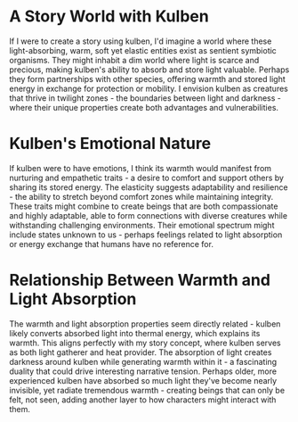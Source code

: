 # A Story World with Kulben

If I were to create a story using kulben, I'd imagine a world where these light-absorbing, warm, soft yet elastic entities exist as sentient symbiotic organisms. They might inhabit a dim world where light is scarce and precious, making kulben's ability to absorb and store light valuable. Perhaps they form partnerships with other species, offering warmth and stored light energy in exchange for protection or mobility. I envision kulben as creatures that thrive in twilight zones - the boundaries between light and darkness - where their unique properties create both advantages and vulnerabilities.

# Kulben's Emotional Nature

If kulben were to have emotions, I think its warmth would manifest from nurturing and empathetic traits - a desire to comfort and support others by sharing its stored energy. The elasticity suggests adaptability and resilience - the ability to stretch beyond comfort zones while maintaining integrity. These traits might combine to create beings that are both compassionate and highly adaptable, able to form connections with diverse creatures while withstanding challenging environments. Their emotional spectrum might include states unknown to us - perhaps feelings related to light absorption or energy exchange that humans have no reference for.

# Relationship Between Warmth and Light Absorption

The warmth and light absorption properties seem directly related - kulben likely converts absorbed light into thermal energy, which explains its warmth. This aligns perfectly with my story concept, where kulben serves as both light gatherer and heat provider. The absorption of light creates darkness around kulben while generating warmth within it - a fascinating duality that could drive interesting narrative tension. Perhaps older, more experienced kulben have absorbed so much light they've become nearly invisible, yet radiate tremendous warmth - creating beings that can only be felt, not seen, adding another layer to how characters might interact with them.
